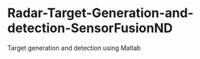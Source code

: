 # Radar-Target-Generation-and-detection-SensorFusionND
Target generation and detection using Matlab
